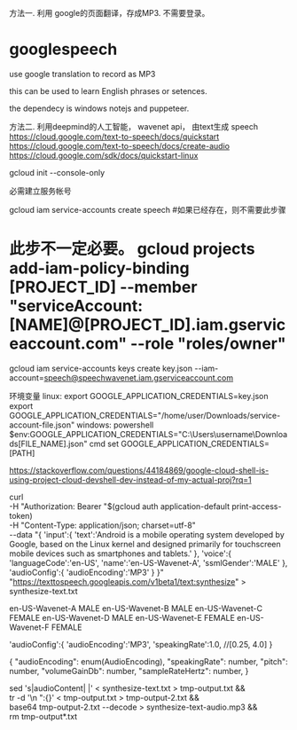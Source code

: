 方法一. 利用 google的页面翻译，存成MP3. 不需要登录。
# googlespeech
use google translation to record as MP3

this can be used to learn English phrases or setences.

the dependecy is windows notejs and puppeteer.

方法二. 利用deepmind的人工智能， wavenet api， 由text生成 speech
https://cloud.google.com/text-to-speech/docs/quickstart
https://cloud.google.com/text-to-speech/docs/create-audio
https://cloud.google.com/sdk/docs/quickstart-linux

gcloud init --console-only

必需建立服务帐号

gcloud iam service-accounts create speech  #如果已经存在，则不需要此步骤

# 此步不一定必要。 gcloud projects add-iam-policy-binding [PROJECT_ID] --member "serviceAccount:[NAME]@[PROJECT_ID].iam.gserviceaccount.com" --role "roles/owner"

gcloud iam service-accounts keys create key.json --iam-account=speech@speechwavenet.iam.gserviceaccount.com

环境变量
linux:
export GOOGLE_APPLICATION_CREDENTIALS=key.json
export GOOGLE_APPLICATION_CREDENTIALS="/home/user/Downloads/service-account-file.json"
windows:
powershell
$env:GOOGLE_APPLICATION_CREDENTIALS="C:\Users\username\Downloads\[FILE_NAME].json"
cmd
set GOOGLE_APPLICATION_CREDENTIALS=[PATH]

https://stackoverflow.com/questions/44184869/google-cloud-shell-is-using-project-cloud-devshell-dev-instead-of-my-actual-proj?rq=1
    
    
    
curl \
  -H "Authorization: Bearer "$(gcloud auth application-default print-access-token) \
  -H "Content-Type: application/json; charset=utf-8" \
  --data "{
    'input':{
      'text':'Android is a mobile operating system developed by Google,
         based on the Linux kernel and designed primarily for
         touchscreen mobile devices such as smartphones and tablets.'
    },
    'voice':{
      'languageCode':'en-US',
      'name':'en-US-Wavenet-A',
      'ssmlGender':'MALE'
    },
    'audioConfig':{
      'audioEncoding':'MP3'
    }
  }" "https://texttospeech.googleapis.com/v1beta1/text:synthesize" > synthesize-text.txt

en-US-Wavenet-A	MALE
en-US-Wavenet-B	MALE
en-US-Wavenet-C	FEMALE
en-US-Wavenet-D	MALE
en-US-Wavenet-E	FEMALE
en-US-Wavenet-F	FEMALE

'audioConfig':{
      'audioEncoding':'MP3',
      'speakingRate':1.0, //[0.25, 4.0]
}
    
{
  "audioEncoding": enum(AudioEncoding),
  "speakingRate": number,
  "pitch": number,
  "volumeGainDb": number,
  "sampleRateHertz": number,
}
  
  
sed 's|audioContent| |' < synthesize-text.txt > tmp-output.txt && \
tr -d '\n ":{}' < tmp-output.txt > tmp-output-2.txt && \
base64 tmp-output-2.txt --decode > synthesize-text-audio.mp3 && \
rm tmp-output*.txt

